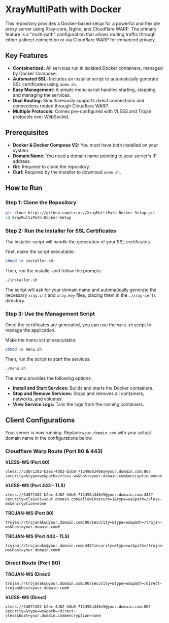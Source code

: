 # XrayMultiPath with Docker

This repository provides a Docker-based setup for a powerful and flexible proxy server using Xray-core, Nginx, and Cloudflare WARP. The primary feature is a "multi-path" configuration that allows routing traffic through either a direct connection or via Cloudflare WARP for enhanced privacy.

## Key Features

- **Containerized:** All services run in isolated Docker containers, managed by Docker Compose.
- **Automated SSL:** Includes an installer script to automatically generate SSL certificates using `acme.sh`.
- **Easy Management:** A simple menu script handles starting, stopping, and managing the services.
- **Dual Routing:** Simultaneously supports direct connections and connections routed through Cloudflare WARP.
- **Multiple Protocols:** Comes pre-configured with VLESS and Trojan protocols over WebSocket.

## Prerequisites

- **Docker & Docker Compose V2:** You must have both installed on your system.
- **Domain Name:** You need a domain name pointing to your server's IP address.
- **Git:** Required to clone the repository.
- **Curl:** Required by the installer to download `acme.sh`.

## How to Run

### Step 1: Clone the Repository
```bash
git clone https://github.com/crixsz/XrayMultiPath-Docker-Setup.git
cd XrayMultiPath-Docker-Setup
```

### Step 2: Run the Installer for SSL Certificates
The installer script will handle the generation of your SSL certificates.

First, make the script executable:
```bash
chmod +x installer.sh
```

Then, run the installer and follow the prompts:
```bash
./installer.sh
```
The script will ask for your domain name and automatically generate the necessary `xray.crt` and `xray.key` files, placing them in the `./xray-certs` directory.

### Step 3: Use the Management Script
Once the certificates are generated, you can use the `menu.sh` script to manage the application.

Make the menu script executable:
```bash
chmod +x menu.sh
```

Then, run the script to start the services:
```bash
./menu.sh
```

The menu provides the following options:
- **Install and Start Services:** Builds and starts the Docker containers.
- **Stop and Remove Services:** Stops and removes all containers, networks, and volumes.
- **View Service Logs:** Tails the logs from the running containers.

## Client Configurations

Your server is now running. Replace `your.domain.com` with your actual domain name in the configurations below.

### Cloudflare Warp Route (Port 80 & 443)

**VLESS-WS (Port 80)**
```
vless://5d871382-b2ec-4d82-b5b8-712498a348e5@your.domain.com:80?security=&type=ws&path=/vless-ws&host=your.domain.com&encryption=none
```

**VLESS-WS (Port 443 - TLS)**
```
vless://5d871382-b2ec-4d82-b5b8-712498a348e5@your.domain.com:443?security=tls&sni=your.domain.com&allowInsecure=1&type=ws&path=/vless-ws&encryption=none
```

**TROJAN-WS (Port 80)**
```
trojan://trojanaku@your.domain.com:80?security=&type=ws&path=/trojan-ws&host=your.domain.com#
```

**TROJAN-WS (Port 443 - TLS)**
```
trojan://trojanaku@your.domain.com:443?security=&type=ws&path=/trojan-ws&host=your.domain.com#
```

### Direct Route (Port 80)

**TROJAN-WS (Direct)**
```
trojan://trojanaku@your.domain.com:80?security=&type=ws&path=/direct-trojan&host=your.domain.com#
```

**VLESS-WS (Direct)**
```
vless://5d871382-b2ec-4d82-b5b8-712498a348e5@your.domain.com:80?security=&type=ws&path=/direct-vless&host=your.domain.com&encryption=none
```